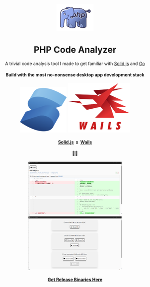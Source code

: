 <div align="center">
<img width="120px" src="/docs/php-elephant.png" />

# PHP Code Analyzer

A trivial code analysis tool I made to get familiar with [Solid.js](https://solidjs.com) and [Go](https://go.dev)

#### Build with the most no-nonsense desktop app development stack

<img width="150px" src="/docs/solid.png" />
<img width="200px" src="/docs/wails.png" />
<br>

#### [Solid.js](https://solidjs.com)&nbsp;&nbsp;x&nbsp;&nbsp;[Wails](https://wails.io)

#### 👀👀

<div>
    <img width="300px" src="/docs/ss_1.png" />
    <img width="300px" src="/docs/ss_2.png" />
</div>

#### [Get Release Binaries Here](https://github.com/rudrOwO/php-code-analyzer/releases/tag/v0.1.0-pre-alpha)

</div>

